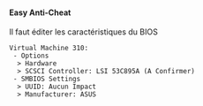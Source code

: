 #### Easy Anti-Cheat
Il faut éditer les caractéristiques du BIOS
```
Virtual Machine 310:
 - Options
  > Hardware
  > SCSCI Controller: LSI 53C895A (A Confirmer)
 - SMBIOS Settings
  > UUID: Aucun Impact
  > Manufacturer: ASUS
```
